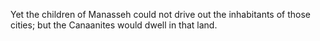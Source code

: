 Yet the children of Manasseh could not drive out the inhabitants of those cities; but the Canaanites would dwell in that land.
